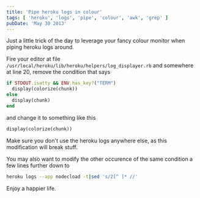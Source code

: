 ```yaml
---
title: 'Pipe heroku logs in colour'
tags: [ 'heroku', 'logs', 'pipe', 'colour', 'awk', 'grep' ]
pubDate: 'May 30 2013'
---
```


Just a little trick of the day to leverage your fancy colour monitor
when piping heroku logs around.

Fire your editor at file
`/usr/local/heroku/lib/heroku/helpers/log_displayer.rb`
and somewhere at line 20, remove the condition that says

``` ruby
if STDOUT.isatty && ENV.has_key?("TERM")
  display(colorize(chunk))
else
  display(chunk)
end
```

and change it to something like this

``` ruby
display(colorize(chunk))
```

Make sure you don't use the heroku logs anywhere else,
as this modification will break stuff.

You may also want to modify the other occurence of the same
condition a few lines further down to 

``` bash
heroku logs --app nodecload -t|sed 's/2[^ ]* //'
```

Enjoy a happier life.
